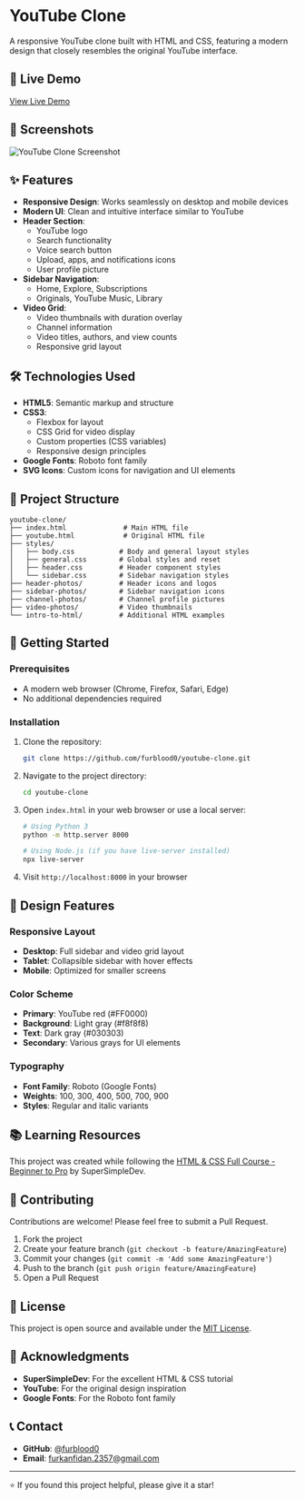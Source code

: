# YouTube Clone

A responsive YouTube clone built with HTML and CSS, featuring a modern design that closely resembles the original YouTube interface.

## 🚀 Live Demo

[View Live Demo](https://furblood0.github.io/youtube-clone)

## 📸 Screenshots

![YouTube Clone Screenshot](screenshot.png)

## ✨ Features

- **Responsive Design**: Works seamlessly on desktop and mobile devices
- **Modern UI**: Clean and intuitive interface similar to YouTube
- **Header Section**: 
  - YouTube logo
  - Search functionality
  - Voice search button
  - Upload, apps, and notifications icons
  - User profile picture
- **Sidebar Navigation**: 
  - Home, Explore, Subscriptions
  - Originals, YouTube Music, Library
- **Video Grid**: 
  - Video thumbnails with duration overlay
  - Channel information
  - Video titles, authors, and view counts
  - Responsive grid layout

## 🛠️ Technologies Used

- **HTML5**: Semantic markup and structure
- **CSS3**: 
  - Flexbox for layout
  - CSS Grid for video display
  - Custom properties (CSS variables)
  - Responsive design principles
- **Google Fonts**: Roboto font family
- **SVG Icons**: Custom icons for navigation and UI elements

## 📁 Project Structure

```
youtube-clone/
├── index.html              # Main HTML file
├── youtube.html            # Original HTML file
├── styles/
│   ├── body.css           # Body and general layout styles
│   ├── general.css        # Global styles and reset
│   ├── header.css         # Header component styles
│   └── sidebar.css        # Sidebar navigation styles
├── header-photos/         # Header icons and logos
├── sidebar-photos/        # Sidebar navigation icons
├── channel-photos/        # Channel profile pictures
├── video-photos/          # Video thumbnails
└── intro-to-html/         # Additional HTML examples
```

## 🚀 Getting Started

### Prerequisites

- A modern web browser (Chrome, Firefox, Safari, Edge)
- No additional dependencies required

### Installation

1. Clone the repository:
   ```bash
   git clone https://github.com/furblood0/youtube-clone.git
   ```

2. Navigate to the project directory:
   ```bash
   cd youtube-clone
   ```

3. Open `index.html` in your web browser or use a local server:
   ```bash
   # Using Python 3
   python -m http.server 8000
   
   # Using Node.js (if you have live-server installed)
   npx live-server
   ```

4. Visit `http://localhost:8000` in your browser

## 🎨 Design Features

### Responsive Layout
- **Desktop**: Full sidebar and video grid layout
- **Tablet**: Collapsible sidebar with hover effects
- **Mobile**: Optimized for smaller screens

### Color Scheme
- **Primary**: YouTube red (#FF0000)
- **Background**: Light gray (#f8f8f8)
- **Text**: Dark gray (#030303)
- **Secondary**: Various grays for UI elements

### Typography
- **Font Family**: Roboto (Google Fonts)
- **Weights**: 100, 300, 400, 500, 700, 900
- **Styles**: Regular and italic variants

## 📚 Learning Resources

This project was created while following the [HTML & CSS Full Course - Beginner to Pro](https://youtu.be/G3e-cpL7ofc?si=dpCcMGWMW6EgPd1D) by SuperSimpleDev.

## 🤝 Contributing

Contributions are welcome! Please feel free to submit a Pull Request.

1. Fork the project
2. Create your feature branch (`git checkout -b feature/AmazingFeature`)
3. Commit your changes (`git commit -m 'Add some AmazingFeature'`)
4. Push to the branch (`git push origin feature/AmazingFeature`)
5. Open a Pull Request

## 📝 License

This project is open source and available under the [MIT License](LICENSE).

## 🙏 Acknowledgments

- **SuperSimpleDev**: For the excellent HTML & CSS tutorial
- **YouTube**: For the original design inspiration
- **Google Fonts**: For the Roboto font family

## 📞 Contact

- **GitHub**: [@furblood0](https://github.com/furblood0)
- **Email**: furkanfidan.2357@gmail.com

---

⭐ If you found this project helpful, please give it a star!
